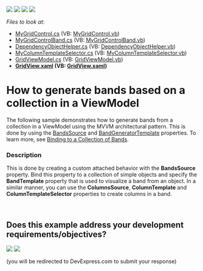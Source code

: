 <!-- default badges list -->
![](https://img.shields.io/endpoint?url=https://codecentral.devexpress.com/api/v1/VersionRange/128650570/14.2.3%2B)
[![](https://img.shields.io/badge/Open_in_DevExpress_Support_Center-FF7200?style=flat-square&logo=DevExpress&logoColor=white)](https://supportcenter.devexpress.com/ticket/details/E5217)
[![](https://img.shields.io/badge/📖_How_to_use_DevExpress_Examples-e9f6fc?style=flat-square)](https://docs.devexpress.com/GeneralInformation/403183)
[![](https://img.shields.io/badge/💬_Leave_Feedback-feecdd?style=flat-square)](#does-this-example-address-your-development-requirementsobjectives)
<!-- default badges end -->
<!-- default file list -->
*Files to look at*:

* [MyGridControl.cs](./CS/Controls/MyGridControl.cs) (VB: [MyGridControl.vb](./VB/Controls/MyGridControl.vb))
* [MyGridControlBand.cs](./CS/Controls/MyGridControlBand.cs) (VB: [MyGridControlBand.vb](./VB/Controls/MyGridControlBand.vb))
* [DependencyObjectHelper.cs](./CS/Extensions/DependencyObjectHelper.cs) (VB: [DependencyObjectHelper.vb](./VB/Extensions/DependencyObjectHelper.vb))
* [MyColumnTemplateSelector.cs](./CS/Extensions/MyColumnTemplateSelector.cs) (VB: [MyColumnTemplateSelector.vb](./VB/Extensions/MyColumnTemplateSelector.vb))
* [GridViewModel.cs](./CS/ViewModels/GridViewModel.cs) (VB: [GridViewModel.vb](./VB/ViewModels/GridViewModel.vb))
* **[GridView.xaml](./CS/Views/GridView.xaml) (VB: [GridView.xaml](./VB/Views/GridView.xaml))**
<!-- default file list end -->
# How to generate bands based on a collection in a ViewModel


<p>The following sample demonstrates how to generate bands from a collection in a ViewModel using the MVVM architectural pattern. This is done by using the <a href="https://documentation.devexpress.com/WPF/DevExpressXpfGridDataControlBase_BandsSourcetopic.aspx">BandsSource</a> and <a href="https://documentation.devexpress.com/WPF/DevExpressXpfGridDataControlBase_BandGeneratorTemplatetopic.aspx">BandGeneratorTemplate</a> properties. To learn more, see <a href="https://documentation.devexpress.com/WPF/CustomDocument117249.aspx">Binding to a Collection of Bands</a>.</p>


<h3>Description</h3>

This is done by creating a custom attached behavior with the <strong>BandsSource</strong> property. Bind this property to a collection of simple objects and specify the <strong>BandTemplate</strong> property that is used to visualize a band from an object. In a similar manner, you can use the <strong>ColumnsSource</strong>,&nbsp;<strong>ColumnTemplate</strong> and <strong>ColumnTemplateSelector</strong> properties to create columns in a band.

<br/>


<!-- feedback -->
## Does this example address your development requirements/objectives?

[<img src="https://www.devexpress.com/support/examples/i/yes-button.svg"/>](https://www.devexpress.com/support/examples/survey.xml?utm_source=github&utm_campaign=wpf-data-grid-generate-bands-from-viewmodel-collection&~~~was_helpful=yes) [<img src="https://www.devexpress.com/support/examples/i/no-button.svg"/>](https://www.devexpress.com/support/examples/survey.xml?utm_source=github&utm_campaign=wpf-data-grid-generate-bands-from-viewmodel-collection&~~~was_helpful=no)

(you will be redirected to DevExpress.com to submit your response)
<!-- feedback end -->
